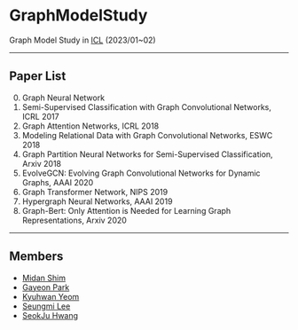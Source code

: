 # GraphModelStudy
Graph Model Study in [ICL](http://icl.yonsei.ac.kr/) (2023/01~02)

--------------------------
## Paper List
0. Graph Neural Network 
1. Semi-Supervised Classification with Graph Convolutional Networks, ICRL 2017 
2. Graph Attention Networks, ICRL 2018
3. Modeling Relational Data with Graph Convolutional Networks, ESWC 2018 
4. Graph Partition Neural Networks for Semi-Supervised Classification, Arxiv 2018 
5. EvolveGCN: Evolving Graph Convolutional Networks for Dynamic Graphs, AAAI 2020
6. Graph Transformer Network, NIPS 2019
7. Hypergraph Neural Networks, AAAI 2019
8. Graph-Bert: Only Attention is Needed for Learning Graph Representations, Arxiv 2020

--------------------
## Members 
- [Midan Shim](https://github.com/midannii)
- [Gayeon Park](https://github.com/gayeon603)
- [Kyuhwan Yeom](https://github.com/KyuhwanYeom)
- [Seungmi Lee](https://github.com/krorina1013)
- [SeokJu Hwang](https://github.com/Seokju110)
